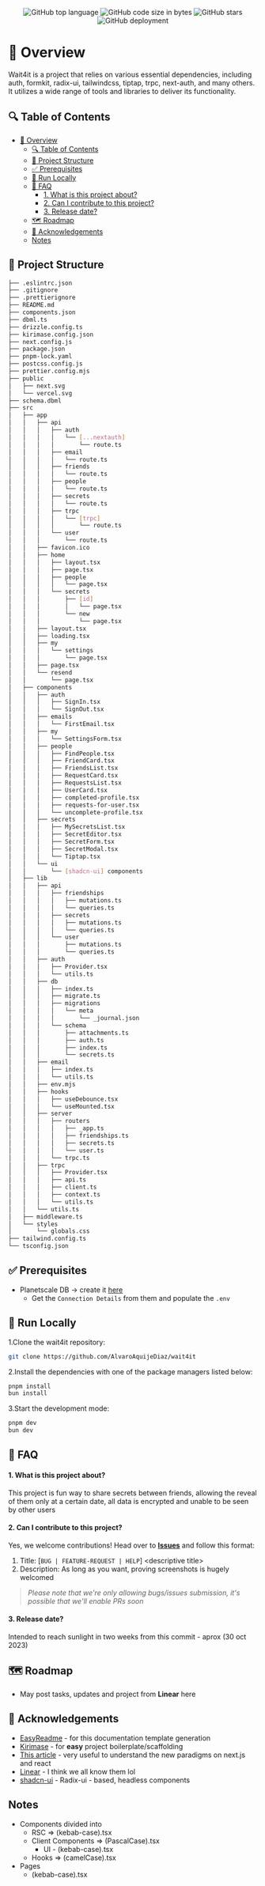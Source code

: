 <p align="center">
<img src="https://img.shields.io/github/languages/top/AlvaroAquijeDiaz/wait4it" alt="GitHub top language" />
<img src="https://img.shields.io/github/languages/code-size/AlvaroAquijeDiaz/wait4it" alt="GitHub code size in bytes" />
<img src="https://img.shields.io/github/stars/AlvaroAquijeDiaz/wait4it" alt="GitHub stars" />
<img src="https://img.shields.io/github/deployments/AlvaroAquijeDiaz/wait4it/production" alt="GitHub deployment" />
</p>

# 📌 Overview

Wait4it is a project that relies on various essential dependencies, including auth, formkit, radix-ui, tailwindcss, tiptap, trpc, next-auth, and many others. It utilizes a wide range of tools and libraries to deliver its functionality.

## 🔍 Table of Contents

- [📌 Overview](#-overview)
  - [🔍 Table of Contents](#-table-of-contents)
  - [📁 Project Structure](#-project-structure)
  - [✅ Prerequisites](#-prerequisites)
  - [🚀 Run Locally](#-run-locally)
  - [🤔 FAQ](#-faq)
    - [1. What is this project about?](#1-what-is-this-project-about)
    - [2. Can I contribute to this project?](#2-can-i-contribute-to-this-project)
    - [3. Release date?](#3-release-date)
  - [🗺️ Roadmap](#️-roadmap)
  - [🙏 Acknowledgements](#-acknowledgements)
  - [Notes](#notes)

## 📁 Project Structure

```bash
├── .eslintrc.json
├── .gitignore
├── .prettierignore
├── README.md
├── components.json
├── dbml.ts
├── drizzle.config.ts
├── kirimase.config.json
├── next.config.js
├── package.json
├── pnpm-lock.yaml
├── postcss.config.js
├── prettier.config.mjs
├── public
│   ├── next.svg
│   └── vercel.svg
├── schema.dbml
├── src
│   ├── app
│   │   ├── api
│   │   │   ├── auth
│   │   │   │   └── [...nextauth]
│   │   │   │       └── route.ts
│   │   │   ├── email
│   │   │   │   └── route.ts
│   │   │   ├── friends
│   │   │   │   └── route.ts
│   │   │   ├── people
│   │   │   │   └── route.ts
│   │   │   ├── secrets
│   │   │   │   └── route.ts
│   │   │   ├── trpc
│   │   │   │   └── [trpc]
│   │   │   │       └── route.ts
│   │   │   └── user
│   │   │       └── route.ts
│   │   ├── favicon.ico
│   │   ├── home
│   │   │   ├── layout.tsx
│   │   │   ├── page.tsx
│   │   │   ├── people
│   │   │   │   └── page.tsx
│   │   │   └── secrets
│   │   │       ├── [id]
│   │   │       │   └── page.tsx
│   │   │       └── new
│   │   │           └── page.tsx
│   │   ├── layout.tsx
│   │   ├── loading.tsx
│   │   ├── my
│   │   │   └── settings
│   │   │       └── page.tsx
│   │   ├── page.tsx
│   │   └── resend
│   │       └── page.tsx
│   ├── components
│   │   ├── auth
│   │   │   ├── SignIn.tsx
│   │   │   └── SignOut.tsx
│   │   ├── emails
│   │   │   └── FirstEmail.tsx
│   │   ├── my
│   │   │   └── SettingsForm.tsx
│   │   ├── people
│   │   │   ├── FindPeople.tsx
│   │   │   ├── FriendCard.tsx
│   │   │   ├── FriendsList.tsx
│   │   │   ├── RequestCard.tsx
│   │   │   ├── RequestsList.tsx
│   │   │   ├── UserCard.tsx
│   │   │   ├── completed-profile.tsx
│   │   │   ├── requests-for-user.tsx
│   │   │   └── uncomplete-profile.tsx
│   │   ├── secrets
│   │   │   ├── MySecretsList.tsx
│   │   │   ├── SecretEditor.tsx
│   │   │   ├── SecretForm.tsx
│   │   │   ├── SecretModal.tsx
│   │   │   └── Tiptap.tsx
│   │   └── ui
│   │       └── [shadcn-ui] components
│   ├── lib
│   │   ├── api
│   │   │   ├── friendships
│   │   │   │   ├── mutations.ts
│   │   │   │   └── queries.ts
│   │   │   ├── secrets
│   │   │   │   ├── mutations.ts
│   │   │   │   └── queries.ts
│   │   │   └── user
│   │   │       ├── mutations.ts
│   │   │       └── queries.ts
│   │   ├── auth
│   │   │   ├── Provider.tsx
│   │   │   └── utils.ts
│   │   ├── db
│   │   │   ├── index.ts
│   │   │   ├── migrate.ts
│   │   │   ├── migrations
│   │   │   │   └── meta
│   │   │   │       └── _journal.json
│   │   │   └── schema
│   │   │       ├── attachments.ts
│   │   │       ├── auth.ts
│   │   │       ├── index.ts
│   │   │       └── secrets.ts
│   │   ├── email
│   │   │   ├── index.ts
│   │   │   └── utils.ts
│   │   ├── env.mjs
│   │   ├── hooks
│   │   │   ├── useDebounce.tsx
│   │   │   └── useMounted.tsx
│   │   ├── server
│   │   │   ├── routers
│   │   │   │   ├── _app.ts
│   │   │   │   ├── friendships.ts
│   │   │   │   ├── secrets.ts
│   │   │   │   └── user.ts
│   │   │   └── trpc.ts
│   │   ├── trpc
│   │   │   ├── Provider.tsx
│   │   │   ├── api.ts
│   │   │   ├── client.ts
│   │   │   ├── context.ts
│   │   │   └── utils.ts
│   │   └── utils.ts
│   ├── middleware.ts
│   └── styles
│       └── globals.css
├── tailwind.config.ts
└── tsconfig.json
```

## ✅ Prerequisites

- Planetscale DB -> create it [here](https://app.planetscale.com)
  - Get the `Connection Details` from them and populate the `.env`

## 🚀 Run Locally

1.Clone the wait4it repository:

```sh
git clone https://github.com/AlvaroAquijeDiaz/wait4it
```

2.Install the dependencies with one of the package managers listed below:

```bash
pnpm install
bun install
```

3.Start the development mode:

```bash
pnpm dev
bun dev
```

## 🤔 FAQ

#### 1. What is this project about?

This project is fun way to share secrets between friends, allowing the reveal of them only at a certain date, all data is encrypted and unable to be seen by other users

#### 2. Can I contribute to this project?

Yes, we welcome contributions! Head over to [**Issues**](https://github.com/AlvaroAquijeDiaz/wait4it/issues) and follow this format:

1. Title: [`BUG | FEATURE-REQUEST | HELP`] \<descriptive title>
2. Description: As long as you want, proving screenshots is hugely welcomed

> _Please note that we're only allowing bugs/issues submission, it's possible that we'll enable PRs soon_

#### 3. Release date?

Intended to reach sunlight in two weeks from this commit - aprox (30 oct 2023)

## 🗺️ Roadmap

- May post tasks, updates and project from **Linear** here

## 🙏 Acknowledgements

- [EasyReadme](https://easyreadme.vercel.app/) - for this documentation template generation
- [Kirimase](https://github.com/nicoalbanese/kirimase) - for **easy** project boilerplate/scaffolding
- [This article](https://www.joshwcomeau.com/react/server-components/) - very useful to understand the new paradigms on next.js and react
- [Linear](https://linear.app) - I think we all know them lol
- [shadcn-ui](https://ui.shadcn.com) - Radix-ui - based, headless components

## Notes

- Components divided into
  - RSC => (kebab-case).tsx
  - Client Components => (PascalCase).tsx
    - UI - (kebab-case).tsx
  - Hooks => (camelCase).tsx
- Pages
  - (kebab-case).tsx
